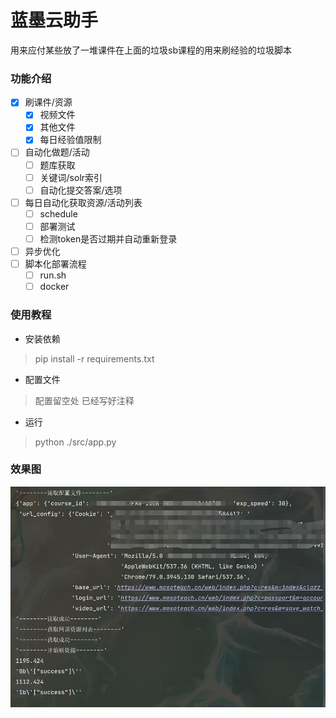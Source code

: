 # 蓝墨云助手

用来应付某些放了一堆课件在上面的垃圾sb课程的用来刷经验的垃圾脚本

### 功能介绍

- [x] 刷课件/资源
    - [x] 视频文件
    - [x] 其他文件
    - [x] 每日经验值限制
- [ ] 自动化做题/活动
    - [ ] 题库获取
    - [ ] 关键词/solr索引
    - [ ] 自动化提交答案/选项
- [ ] 每日自动化获取资源/活动列表
    - [ ] schedule
    - [ ] 部署测试
    - [ ] 检测token是否过期并自动重新登录
- [ ] 异步优化
- [ ] 脚本化部署流程
    - [ ] run.sh
    - [ ] docker

### 使用教程

- 安装依赖

> pip install -r requirements.txt

- 配置文件

> 配置留空处 已经写好注释

- 运行

> python ./src/app.py

### 效果图

![test](pic/test.jpg)